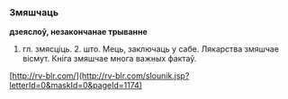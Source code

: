 ### Змяшчаць
**дзеяслоў, незакончанае трыванне**

1. гл. змясціць. 2. што. Мець, заключаць у сабе. Лякарства змяшчае вісмут. Кніга змяшчае многа важных фактаў.

<a rel="author">[http://rv-blr.com/](http://rv-blr.com/slounik.jsp?letterId=0&maskId=0&pageId=1174)</a>
